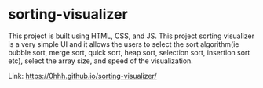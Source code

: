 # sorting-visualizer

This project is built using HTML, CSS, and JS. 
This project sorting visualizer is a very simple UI and it allows the users to select the sort algorithm(ie bubble sort, merge sort, quick sort, heap sort, selection sort, insertion sort etc), select the array size, and speed of the visualization.

Link: 
https://0hhh.github.io/sorting-visualizer/
